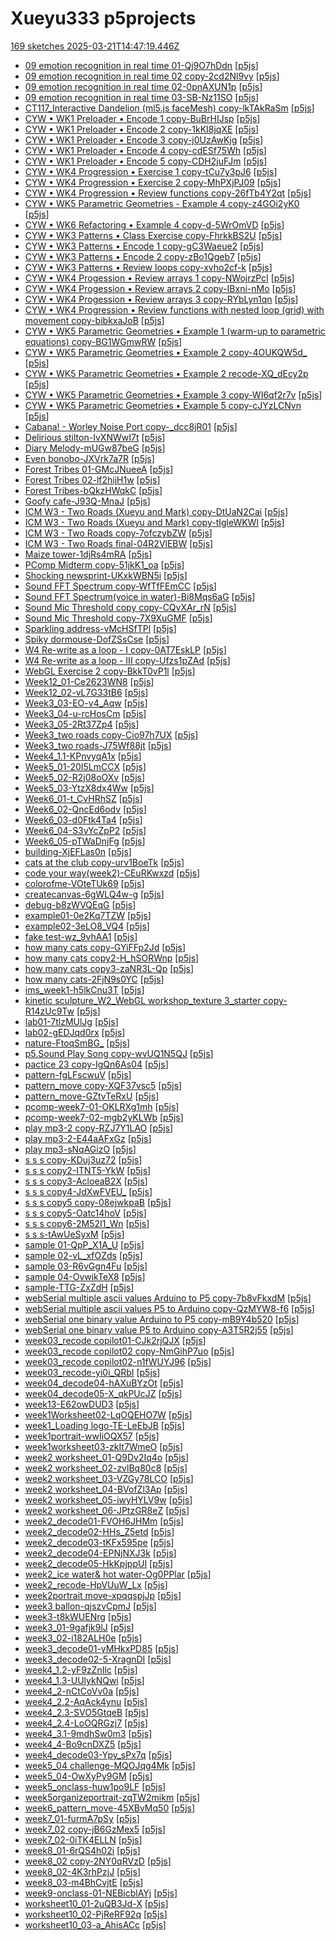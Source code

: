 # Xueyu333 p5projects
[169 sketches 2025-03-21T14:47:19.446Z](./downloads/gen/sketches_recent.md)

- [09 emotion recognition in real time 01-Qj9O7hDdn](./p5projects/09%20emotion%20recognition%20in%20real%20time%2001-Qj9O7hDdn) [[p5js](https://editor.p5js.org/Xueyu333/sketches/Qj9O7hDdn)]
- [09 emotion recognition in real time 02 copy-2cd2Nl9vy](./p5projects/09%20emotion%20recognition%20in%20real%20time%2002%20copy-2cd2Nl9vy) [[p5js](https://editor.p5js.org/Xueyu333/sketches/2cd2Nl9vy)]
- [09 emotion recognition in real time 02-0pnAXUN1p](./p5projects/09%20emotion%20recognition%20in%20real%20time%2002-0pnAXUN1p) [[p5js](https://editor.p5js.org/Xueyu333/sketches/0pnAXUN1p)]
- [09 emotion recognition in real time 03-SB-Nz11SO](./p5projects/09%20emotion%20recognition%20in%20real%20time%2003-SB-Nz11SO) [[p5js](https://editor.p5js.org/Xueyu333/sketches/SB-Nz11SO)]
- [CT117\_Interactive Dandelion (ml5.js faceMesh) copy-lkTAkRaSm](./p5projects/CT117_Interactive%20Dandelion%20(ml5.js%20faceMesh)%20copy-lkTAkRaSm) [[p5js](https://editor.p5js.org/Xueyu333/sketches/lkTAkRaSm)]
- [CYW • WK1 Preloader • Encode 1 copy-BuBrHIJsp](./p5projects/CYW%20%E2%80%A2%20WK1%20Preloader%20%E2%80%A2%20Encode%201%20copy-BuBrHIJsp) [[p5js](https://editor.p5js.org/Xueyu333/sketches/BuBrHIJsp)]
- [CYW • WK1 Preloader • Encode 2 copy-1kKI8jqXE](./p5projects/CYW%20%E2%80%A2%20WK1%20Preloader%20%E2%80%A2%20Encode%202%20copy-1kKI8jqXE) [[p5js](https://editor.p5js.org/Xueyu333/sketches/1kKI8jqXE)]
- [CYW • WK1 Preloader • Encode 3 copy-j0UzAwKjg](./p5projects/CYW%20%E2%80%A2%20WK1%20Preloader%20%E2%80%A2%20Encode%203%20copy-j0UzAwKjg) [[p5js](https://editor.p5js.org/Xueyu333/sketches/j0UzAwKjg)]
- [CYW • WK1 Preloader • Encode 4 copy-cdESf75Wh](./p5projects/CYW%20%E2%80%A2%20WK1%20Preloader%20%E2%80%A2%20Encode%204%20copy-cdESf75Wh) [[p5js](https://editor.p5js.org/Xueyu333/sketches/cdESf75Wh)]
- [CYW • WK1 Preloader • Encode 5 copy-CDH2juFJm](./p5projects/CYW%20%E2%80%A2%20WK1%20Preloader%20%E2%80%A2%20Encode%205%20copy-CDH2juFJm) [[p5js](https://editor.p5js.org/Xueyu333/sketches/CDH2juFJm)]
- [CYW • WK4 Progression • Exercise 1 copy-tCu7y3pJ6](./p5projects/CYW%20%E2%80%A2%20WK4%20Progression%20%E2%80%A2%20Exercise%201%20copy-tCu7y3pJ6) [[p5js](https://editor.p5js.org/Xueyu333/sketches/tCu7y3pJ6)]
- [CYW • WK4 Progression • Exercise 2 copy-MhPXjPJ09](./p5projects/CYW%20%E2%80%A2%20WK4%20Progression%20%E2%80%A2%20Exercise%202%20copy-MhPXjPJ09) [[p5js](https://editor.p5js.org/Xueyu333/sketches/MhPXjPJ09)]
- [CYW • WK4 Progression • Review functions copy-26fTb4Y2qt](./p5projects/CYW%20%E2%80%A2%20WK4%20Progression%20%E2%80%A2%C2%A0Review%20functions%20copy-26fTb4Y2qt) [[p5js](https://editor.p5js.org/Xueyu333/sketches/6fTb4Y2qt)]
- [CYW • WK5 Parametric Geometries - Example 4 copy-z4GOi2yK0](./p5projects/CYW%20%E2%80%A2%20WK5%20Parametric%20Geometries%20-%20Example%204%20copy-z4GOi2yK0) [[p5js](https://editor.p5js.org/Xueyu333/sketches/z4GOi2yK0)]
- [CYW • WK6 Refactoring • Example 4 copy-d-5WrOmVD](./p5projects/CYW%20%E2%80%A2%20WK6%20Refactoring%20%E2%80%A2%C2%A0Example%204%20copy-d-5WrOmVD) [[p5js](https://editor.p5js.org/Xueyu333/sketches/d-5WrOmVD)]
- [CYW • WK3 Patterns • Class Exercise copy-FhrkkBS2U](./p5projects/CYW%20%E2%80%A2%C2%A0WK3%20Patterns%20%E2%80%A2%20Class%20Exercise%20copy-FhrkkBS2U) [[p5js](https://editor.p5js.org/Xueyu333/sketches/FhrkkBS2U)]
- [CYW • WK3 Patterns • Encode 1 copy-gC3Waeue2](./p5projects/CYW%20%E2%80%A2%C2%A0WK3%20Patterns%20%E2%80%A2%20Encode%201%20copy-gC3Waeue2) [[p5js](https://editor.p5js.org/Xueyu333/sketches/gC3Waeue2)]
- [CYW • WK3 Patterns • Encode 2 copy-zBo1Qgeb7](./p5projects/CYW%20%E2%80%A2%C2%A0WK3%20Patterns%20%E2%80%A2%20Encode%202%20copy-zBo1Qgeb7) [[p5js](https://editor.p5js.org/Xueyu333/sketches/zBo1Qgeb7)]
- [CYW • WK3 Patterns • Review loops copy-xvho2cf-k](./p5projects/CYW%20%E2%80%A2%C2%A0WK3%20Patterns%20%E2%80%A2%20Review%20loops%20copy-xvho2cf-k) [[p5js](https://editor.p5js.org/Xueyu333/sketches/xvho2cf-k)]
- [CYW • WK4 Progession • Review arrays 1 copy-NWojrzPcI](./p5projects/CYW%20%E2%80%A2%C2%A0WK4%20Progession%20%E2%80%A2%20Review%20arrays%201%20copy-NWojrzPcI) [[p5js](https://editor.p5js.org/Xueyu333/sketches/NWojrzPcI)]
- [CYW • WK4 Progession • Review arrays 2 copy-IBxni-nMo](./p5projects/CYW%20%E2%80%A2%C2%A0WK4%20Progession%20%E2%80%A2%20Review%20arrays%202%20copy-IBxni-nMo) [[p5js](https://editor.p5js.org/Xueyu333/sketches/IBxni-nMo)]
- [CYW • WK4 Progession • Review arrays 3 copy-RYbLyn1qn](./p5projects/CYW%20%E2%80%A2%C2%A0WK4%20Progession%20%E2%80%A2%20Review%20arrays%203%20copy-RYbLyn1qn) [[p5js](https://editor.p5js.org/Xueyu333/sketches/RYbLyn1qn)]
- [CYW • WK4 Progression • Review functions with nested loop (grid) with movement copy-bibkxaJoB](./p5projects/CYW%20%E2%80%A2%C2%A0WK4%20Progression%20%E2%80%A2%20Review%20functions%20with%20nested%20loop%20(grid)%20with%20movement%20copy-bibkxaJoB) [[p5js](https://editor.p5js.org/Xueyu333/sketches/bibkxaJoB)]
- [CYW • WK5 Parametric Geometries • Example 1 (warm-up to parametric equations) copy-BG1WGmwRW](./p5projects/CYW%20%E2%80%A2%C2%A0WK5%20Parametric%20Geometries%20%E2%80%A2%20Example%201%20(warm-up%20to%20parametric%20equations)%20copy-BG1WGmwRW) [[p5js](https://editor.p5js.org/Xueyu333/sketches/BG1WGmwRW)]
- [CYW • WK5 Parametric Geometries • Example 2 copy-4OUKQW5d\_](./p5projects/CYW%20%E2%80%A2%C2%A0WK5%20Parametric%20Geometries%20%E2%80%A2%20Example%202%20copy-4OUKQW5d_) [[p5js](https://editor.p5js.org/Xueyu333/sketches/4OUKQW5d_)]
- [CYW • WK5 Parametric Geometries • Example 2 recode-XQ\_dEcy2p](./p5projects/CYW%20%E2%80%A2%C2%A0WK5%20Parametric%20Geometries%20%E2%80%A2%20Example%202%20recode-XQ_dEcy2p) [[p5js](https://editor.p5js.org/Xueyu333/sketches/XQ_dEcy2p)]
- [CYW • WK5 Parametric Geometries • Example 3 copy-WI6qf2r7v](./p5projects/CYW%20%E2%80%A2%C2%A0WK5%20Parametric%20Geometries%20%E2%80%A2%20Example%203%20copy-WI6qf2r7v) [[p5js](https://editor.p5js.org/Xueyu333/sketches/WI6qf2r7v)]
- [CYW • WK5 Parametric Geometries • Example 5 copy-cJYzLCNvn](./p5projects/CYW%20%E2%80%A2%C2%A0WK5%20Parametric%20Geometries%20%E2%80%A2%20Example%205%20copy-cJYzLCNvn) [[p5js](https://editor.p5js.org/Xueyu333/sketches/cJYzLCNvn)]
- [Cabana\! - Worley Noise Port copy-\_dcc8jR01](./p5projects/Cabana!%20-%20Worley%20Noise%20Port%20copy-_dcc8jR01) [[p5js](https://editor.p5js.org/Xueyu333/sketches/_dcc8jR01)]
- [Delirious stilton-IvXNWwI7t](./p5projects/Delirious%20stilton-IvXNWwI7t) [[p5js](https://editor.p5js.org/Xueyu333/sketches/IvXNWwI7t)]
- [Diary Melody-mUGw87beG](./p5projects/Diary%20Melody-mUGw87beG) [[p5js](https://editor.p5js.org/Xueyu333/sketches/mUGw87beG)]
- [Even bonobo-JXVrk7a7R](./p5projects/Even%20bonobo-JXVrk7a7R) [[p5js](https://editor.p5js.org/Xueyu333/sketches/JXVrk7a7R)]
- [Forest Tribes 01-GMcJNueeA](./p5projects/Forest%20Tribes%2001-GMcJNueeA) [[p5js](https://editor.p5js.org/Xueyu333/sketches/GMcJNueeA)]
- [Forest Tribes 02-lf2hijH1w](./p5projects/Forest%20Tribes%2002-lf2hijH1w) [[p5js](https://editor.p5js.org/Xueyu333/sketches/lf2hijH1w)]
- [Forest Tribes-bQkzHWqkC](./p5projects/Forest%20Tribes-bQkzHWqkC) [[p5js](https://editor.p5js.org/Xueyu333/sketches/bQkzHWqkC)]
- [Goofy cafe-J93Q-MnaJ](./p5projects/Goofy%20cafe-J93Q-MnaJ) [[p5js](https://editor.p5js.org/Xueyu333/sketches/J93Q-MnaJ)]
- [ICM W3 - Two Roads (Xueyu and Mark) copy-DtUaN2Cai](./p5projects/ICM%20W3%20-%20Two%20Roads%20(Xueyu%20and%20Mark)%20copy-DtUaN2Cai) [[p5js](https://editor.p5js.org/Xueyu333/sketches/DtUaN2Cai)]
- [ICM W3 - Two Roads (Xueyu and Mark) copy-tIgleWKWl](./p5projects/ICM%20W3%20-%20Two%20Roads%20(Xueyu%20and%20Mark)%20copy-tIgleWKWl) [[p5js](https://editor.p5js.org/Xueyu333/sketches/tIgleWKWl)]
- [ICM W3 - Two Roads copy-7ofczybZW](./p5projects/ICM%20W3%20-%20Two%20Roads%20copy-7ofczybZW) [[p5js](https://editor.p5js.org/Xueyu333/sketches/7ofczybZW)]
- [ICM W3 - Two Roads final-04R2VlEBW](./p5projects/ICM%20W3%20-%20Two%20Roads%20final-04R2VlEBW) [[p5js](https://editor.p5js.org/Xueyu333/sketches/04R2VlEBW)]
- [Maize tower-1djRs4mRA](./p5projects/Maize%20tower-1djRs4mRA) [[p5js](https://editor.p5js.org/Xueyu333/sketches/1djRs4mRA)]
- [PComp Midterm copy-51jkK1\_oa](./p5projects/PComp%20Midterm%20copy-51jkK1_oa) [[p5js](https://editor.p5js.org/Xueyu333/sketches/51jkK1_oa)]
- [Shocking newsprint-UKxkWBN5i](./p5projects/Shocking%20newsprint-UKxkWBN5i) [[p5js](https://editor.p5js.org/Xueyu333/sketches/UKxkWBN5i)]
- [Sound FFT Spectrum copy-WfTfFEmCC](./p5projects/Sound%20FFT%20Spectrum%20copy-WfTfFEmCC) [[p5js](https://editor.p5js.org/Xueyu333/sketches/WfTfFEmCC)]
- [Sound FFT Spectrum(voice in water)-Bi8Mqs6aG](./p5projects/Sound%20FFT%20Spectrum(voice%20in%20water)-Bi8Mqs6aG) [[p5js](https://editor.p5js.org/Xueyu333/sketches/Bi8Mqs6aG)]
- [Sound Mic Threshold copy copy-CQvXAr\_rN](./p5projects/Sound%20Mic%20Threshold%20copy%20copy-CQvXAr_rN) [[p5js](https://editor.p5js.org/Xueyu333/sketches/CQvXAr_rN)]
- [Sound Mic Threshold copy-7X9XuGMF](./p5projects/Sound%20Mic%20Threshold%20copy-7X9XuGMF) [[p5js](https://editor.p5js.org/Xueyu333/sketches/-7X9XuGMF)]
- [Sparkling address-vMcHSfTPl](./p5projects/Sparkling%20address-vMcHSfTPl) [[p5js](https://editor.p5js.org/Xueyu333/sketches/vMcHSfTPl)]
- [Spiky dormouse-DofZSsCse](./p5projects/Spiky%20dormouse-DofZSsCse) [[p5js](https://editor.p5js.org/Xueyu333/sketches/DofZSsCse)]
- [W4 Re-write as a loop - I copy-0AT7EskLP](./p5projects/W4%20Re-write%20as%20a%20loop%20-%20I%20copy-0AT7EskLP) [[p5js](https://editor.p5js.org/Xueyu333/sketches/0AT7EskLP)]
- [W4 Re-write as a loop - III copy-Ufzs1pZAd](./p5projects/W4%20Re-write%20as%20a%20loop%20-%20III%20copy-Ufzs1pZAd) [[p5js](https://editor.p5js.org/Xueyu333/sketches/Ufzs1pZAd)]
- [WebGL Exercise 2 copy-BkkT0vP1l](./p5projects/WebGL%20Exercise%202%20copy-BkkT0vP1l) [[p5js](https://editor.p5js.org/Xueyu333/sketches/BkkT0vP1l)]
- [Week12\_01-Ce2623WN8](./p5projects/Week12_01-Ce2623WN8) [[p5js](https://editor.p5js.org/Xueyu333/sketches/Ce2623WN8)]
- [Week12\_02-vL7G33tB6](./p5projects/Week12_02-vL7G33tB6) [[p5js](https://editor.p5js.org/Xueyu333/sketches/vL7G33tB6)]
- [Week3\_03-EO-v4\_Aqw](./p5projects/Week3_03-EO-v4_Aqw) [[p5js](https://editor.p5js.org/Xueyu333/sketches/EO-v4_Aqw)]
- [Week3\_04-u-rcHosCm](./p5projects/Week3_04-u-rcHosCm) [[p5js](https://editor.p5js.org/Xueyu333/sketches/u-rcHosCm)]
- [Week3\_05-2Rt37Zp4](./p5projects/Week3_05-2Rt37Zp4) [[p5js](https://editor.p5js.org/Xueyu333/sketches/-2Rt37Zp4)]
- [Week3\_two roads copy-Cio97h7UX](./p5projects/Week3_two%20roads%20copy-Cio97h7UX) [[p5js](https://editor.p5js.org/Xueyu333/sketches/Cio97h7UX)]
- [Week3\_two roads-J75Wf88jt](./p5projects/Week3_two%20roads-J75Wf88jt) [[p5js](https://editor.p5js.org/Xueyu333/sketches/J75Wf88jt)]
- [Week4\_1.1-KPnvyqA1x](./p5projects/Week4_1.1-KPnvyqA1x) [[p5js](https://editor.p5js.org/Xueyu333/sketches/KPnvyqA1x)]
- [Week5\_01-20I5LmCCX](./p5projects/Week5_01-20I5LmCCX) [[p5js](https://editor.p5js.org/Xueyu333/sketches/20I5LmCCX)]
- [Week5\_02-R2j08oOXv](./p5projects/Week5_02-R2j08oOXv) [[p5js](https://editor.p5js.org/Xueyu333/sketches/R2j08oOXv)]
- [Week5\_03-YtzX8dx4Ww](./p5projects/Week5_03-YtzX8dx4Ww) [[p5js](https://editor.p5js.org/Xueyu333/sketches/tzX8dx4Ww)]
- [Week6\_01-t\_CvHRhSZ](./p5projects/Week6_01-t_CvHRhSZ) [[p5js](https://editor.p5js.org/Xueyu333/sketches/t_CvHRhSZ)]
- [Week6\_02-QncEd6odv](./p5projects/Week6_02-QncEd6odv) [[p5js](https://editor.p5js.org/Xueyu333/sketches/QncEd6odv)]
- [Week6\_03-d0Ftk4Ta4](./p5projects/Week6_03-d0Ftk4Ta4) [[p5js](https://editor.p5js.org/Xueyu333/sketches/d0Ftk4Ta4)]
- [Week6\_04-S3vYcZpP2](./p5projects/Week6_04-S3vYcZpP2) [[p5js](https://editor.p5js.org/Xueyu333/sketches/S3vYcZpP2)]
- [Week6\_05-pTWaDnjFg](./p5projects/Week6_05-pTWaDnjFg) [[p5js](https://editor.p5js.org/Xueyu333/sketches/pTWaDnjFg)]
- [building-XjEFLas0n](./p5projects/building-XjEFLas0n) [[p5js](https://editor.p5js.org/Xueyu333/sketches/XjEFLas0n)]
- [cats at the club copy-urv1BoeTk](./p5projects/cats%20at%20the%20club%20copy-urv1BoeTk) [[p5js](https://editor.p5js.org/Xueyu333/sketches/urv1BoeTk)]
- [code your way(week2)-CEuRKwxzd](./p5projects/code%20your%20way(week2)-CEuRKwxzd) [[p5js](https://editor.p5js.org/Xueyu333/sketches/CEuRKwxzd)]
- [colorofme-VOteTUk69](./p5projects/colorofme-VOteTUk69) [[p5js](https://editor.p5js.org/Xueyu333/sketches/VOteTUk69)]
- [createcanvas-6gWLQ4w-g](./p5projects/createcanvas-6gWLQ4w-g) [[p5js](https://editor.p5js.org/Xueyu333/sketches/6gWLQ4w-g)]
- [debug-b8zWVQEqG](./p5projects/debug-b8zWVQEqG) [[p5js](https://editor.p5js.org/Xueyu333/sketches/b8zWVQEqG)]
- [example01-0e2Kq7TZW](./p5projects/example01-0e2Kq7TZW) [[p5js](https://editor.p5js.org/Xueyu333/sketches/0e2Kq7TZW)]
- [example02-3eLO8\_VQ4](./p5projects/example02-3eLO8_VQ4) [[p5js](https://editor.p5js.org/Xueyu333/sketches/3eLO8_VQ4)]
- [fake test-wz\_9vhAA1](./p5projects/fake%20test-wz_9vhAA1) [[p5js](https://editor.p5js.org/Xueyu333/sketches/wz_9vhAA1)]
- [how many cats copy-GYiFFp2Jd](./p5projects/how%20many%20cats%20copy-GYiFFp2Jd) [[p5js](https://editor.p5js.org/Xueyu333/sketches/GYiFFp2Jd)]
- [how many cats copy2-H\_hSORWnp](./p5projects/how%20many%20cats%20copy2-H_hSORWnp) [[p5js](https://editor.p5js.org/Xueyu333/sketches/H_hSORWnp)]
- [how many cats copy3-zaNR3L-Qp](./p5projects/how%20many%20cats%20copy3-zaNR3L-Qp) [[p5js](https://editor.p5js.org/Xueyu333/sketches/zaNR3L-Qp)]
- [how many cats-2FjN9s0YC](./p5projects/how%20many%20cats-2FjN9s0YC) [[p5js](https://editor.p5js.org/Xueyu333/sketches/2FjN9s0YC)]
- [ims\_week1-h5lkCnu3T](./p5projects/ims_week1-h5lkCnu3T) [[p5js](https://editor.p5js.org/Xueyu333/sketches/h5lkCnu3T)]
- [kinetic sculpture\_W2\_WebGL workshop\_texture 3\_starter copy-R14zUc9Tw](./p5projects/kinetic%20sculpture_W2_WebGL%20workshop_texture%203_starter%20copy-R14zUc9Tw) [[p5js](https://editor.p5js.org/Xueyu333/sketches/R14zUc9Tw)]
- [lab01-7tlzMUlJg](./p5projects/lab01-7tlzMUlJg) [[p5js](https://editor.p5js.org/Xueyu333/sketches/7tlzMUlJg)]
- [lab02-gEDJqd0rx](./p5projects/lab02-gEDJqd0rx) [[p5js](https://editor.p5js.org/Xueyu333/sketches/gEDJqd0rx)]
- [nature-FtoqSmBG\_](./p5projects/nature-FtoqSmBG_) [[p5js](https://editor.p5js.org/Xueyu333/sketches/FtoqSmBG_)]
- [p5.Sound Play Song copy-wvUQ1N5QJ](./p5projects/p5.Sound%20Play%20Song%20copy-wvUQ1N5QJ) [[p5js](https://editor.p5js.org/Xueyu333/sketches/wvUQ1N5QJ)]
- [pactice 23 copy-IgQn6As04](./p5projects/pactice%2023%20copy-IgQn6As04) [[p5js](https://editor.p5js.org/Xueyu333/sketches/IgQn6As04)]
- [pattern-fgLFscwuV](./p5projects/pattern-fgLFscwuV) [[p5js](https://editor.p5js.org/Xueyu333/sketches/fgLFscwuV)]
- [pattern\_move copy-XQF37vsc5](./p5projects/pattern_move%20copy-XQF37vsc5) [[p5js](https://editor.p5js.org/Xueyu333/sketches/XQF37vsc5)]
- [pattern\_move-GZtvTeRxU](./p5projects/pattern_move-GZtvTeRxU) [[p5js](https://editor.p5js.org/Xueyu333/sketches/GZtvTeRxU)]
- [pcomp-week7-01-OKLRXg1mh](./p5projects/pcomp-week7-01-OKLRXg1mh) [[p5js](https://editor.p5js.org/Xueyu333/sketches/OKLRXg1mh)]
- [pcomp-week7-02-mgb2yKLWb](./p5projects/pcomp-week7-02-mgb2yKLWb) [[p5js](https://editor.p5js.org/Xueyu333/sketches/mgb2yKLWb)]
- [play mp3-2 copy-RZJ7Y1LAO](./p5projects/play%20mp3-2%20copy-RZJ7Y1LAO) [[p5js](https://editor.p5js.org/Xueyu333/sketches/RZJ7Y1LAO)]
- [play mp3-2-E44aAFxGz](./p5projects/play%20mp3-2-E44aAFxGz) [[p5js](https://editor.p5js.org/Xueyu333/sketches/E44aAFxGz)]
- [play mp3-sNqAGizO](./p5projects/play%20mp3-sNqAGizO) [[p5js](https://editor.p5js.org/Xueyu333/sketches/-sNqAGizO)]
- [s s s copy-KDuj3uz72](./p5projects/s%20s%20s%20copy-KDuj3uz72) [[p5js](https://editor.p5js.org/Xueyu333/sketches/KDuj3uz72)]
- [s s s copy2-ITNT5-YkW](./p5projects/s%20s%20s%20copy2-ITNT5-YkW) [[p5js](https://editor.p5js.org/Xueyu333/sketches/ITNT5-YkW)]
- [s s s copy3-AcloeaB2X](./p5projects/s%20s%20s%20copy3-AcloeaB2X) [[p5js](https://editor.p5js.org/Xueyu333/sketches/AcloeaB2X)]
- [s s s copy4-JdXwFVEU\_](./p5projects/s%20s%20s%20copy4-JdXwFVEU_) [[p5js](https://editor.p5js.org/Xueyu333/sketches/JdXwFVEU_)]
- [s s s copy5 copy-08ejwkpaB](./p5projects/s%20s%20s%20copy5%20copy-08ejwkpaB) [[p5js](https://editor.p5js.org/Xueyu333/sketches/08ejwkpaB)]
- [s s s copy5-Oatc14hoV](./p5projects/s%20s%20s%20copy5-Oatc14hoV) [[p5js](https://editor.p5js.org/Xueyu333/sketches/Oatc14hoV)]
- [s s s copy6-2M52I1\_Wn](./p5projects/s%20s%20s%20copy6-2M52I1_Wn) [[p5js](https://editor.p5js.org/Xueyu333/sketches/2M52I1_Wn)]
- [s s s-tAwUeSyxM](./p5projects/s%20s%20s-tAwUeSyxM) [[p5js](https://editor.p5js.org/Xueyu333/sketches/tAwUeSyxM)]
- [sample 01-QpP\_X1A\_U](./p5projects/sample%2001-QpP_X1A_U) [[p5js](https://editor.p5js.org/Xueyu333/sketches/QpP_X1A_U)]
- [sample 02-vL\_xfOZds](./p5projects/sample%2002-vL_xfOZds) [[p5js](https://editor.p5js.org/Xueyu333/sketches/vL_xfOZds)]
- [sample 03-R6vGgn4Fu](./p5projects/sample%2003-R6vGgn4Fu) [[p5js](https://editor.p5js.org/Xueyu333/sketches/R6vGgn4Fu)]
- [sample 04-OvwikTeX8](./p5projects/sample%2004-OvwikTeX8) [[p5js](https://editor.p5js.org/Xueyu333/sketches/OvwikTeX8)]
- [sample-TTG-ZxZdH](./p5projects/sample-TTG-ZxZdH) [[p5js](https://editor.p5js.org/Xueyu333/sketches/TTG-ZxZdH)]
- [webSerial multiple ascii values Arduino to P5 copy-7b8vFkxdM](./p5projects/webSerial%20multiple%20ascii%20values%20Arduino%20to%20P5%20copy-7b8vFkxdM) [[p5js](https://editor.p5js.org/Xueyu333/sketches/7b8vFkxdM)]
- [webSerial multiple ascii values P5 to Arduino copy-QzMYW8-f6](./p5projects/webSerial%20multiple%20ascii%20values%20P5%20to%20Arduino%20copy-QzMYW8-f6) [[p5js](https://editor.p5js.org/Xueyu333/sketches/QzMYW8-f6)]
- [webSerial one binary value Arduino to P5 copy-mB9Y4b520](./p5projects/webSerial%20one%20binary%20value%20Arduino%20to%20P5%20copy-mB9Y4b520) [[p5js](https://editor.p5js.org/Xueyu333/sketches/mB9Y4b520)]
- [webSerial one binary value P5 to Arduino copy-A3T5R2j55](./p5projects/webSerial%20one%20binary%20value%20P5%20to%20Arduino%20copy-A3T5R2j55) [[p5js](https://editor.p5js.org/Xueyu333/sketches/A3T5R2j55)]
- [week03\_recode copilot01-CJk2rjQJX](./p5projects/week03_recode%20copilot01-CJk2rjQJX) [[p5js](https://editor.p5js.org/Xueyu333/sketches/CJk2rjQJX)]
- [week03\_recode copilot02 copy-NmGihP7uo](./p5projects/week03_recode%20copilot02%20copy-NmGihP7uo) [[p5js](https://editor.p5js.org/Xueyu333/sketches/NmGihP7uo)]
- [week03\_recode copilot02-n1fWUYJ96](./p5projects/week03_recode%20copilot02-n1fWUYJ96) [[p5js](https://editor.p5js.org/Xueyu333/sketches/n1fWUYJ96)]
- [week03\_recode-yi0i\_QRbI](./p5projects/week03_recode-yi0i_QRbI) [[p5js](https://editor.p5js.org/Xueyu333/sketches/yi0i_QRbI)]
- [week04\_decode04-hAXuBYzOt](./p5projects/week04_decode04-hAXuBYzOt) [[p5js](https://editor.p5js.org/Xueyu333/sketches/hAXuBYzOt)]
- [week04\_decode05-X\_qkPUcJZ](./p5projects/week04_decode05-X_qkPUcJZ) [[p5js](https://editor.p5js.org/Xueyu333/sketches/X_qkPUcJZ)]
- [week13-E62owDUD3](./p5projects/week13-E62owDUD3) [[p5js](https://editor.p5js.org/Xueyu333/sketches/E62owDUD3)]
- [week1Worksheet02-LqOQEHO7W](./p5projects/week1Worksheet02-LqOQEHO7W) [[p5js](https://editor.p5js.org/Xueyu333/sketches/LqOQEHO7W)]
- [week1\_Loading logo-TE-LeEbJB](./p5projects/week1_Loading%20logo-TE-LeEbJB) [[p5js](https://editor.p5js.org/Xueyu333/sketches/TE-LeEbJB)]
- [week1portrait-wwIiOQX57](./p5projects/week1portrait-wwIiOQX57) [[p5js](https://editor.p5js.org/Xueyu333/sketches/wwIiOQX57)]
- [week1worksheet03-zkIt7WmeO](./p5projects/week1worksheet03-zkIt7WmeO) [[p5js](https://editor.p5js.org/Xueyu333/sketches/zkIt7WmeO)]
- [week2 worksheet\_01-Q9Dv2Iq4o](./p5projects/week2%20worksheet_01-Q9Dv2Iq4o) [[p5js](https://editor.p5js.org/Xueyu333/sketches/Q9Dv2Iq4o)]
- [week2 worksheet\_02-zvlBq80c8](./p5projects/week2%20worksheet_02-zvlBq80c8) [[p5js](https://editor.p5js.org/Xueyu333/sketches/zvlBq80c8)]
- [week2 worksheet\_03-VZGy78LCO](./p5projects/week2%20worksheet_03-VZGy78LCO) [[p5js](https://editor.p5js.org/Xueyu333/sketches/VZGy78LCO)]
- [week2 worksheet\_04-BVofZl3Ap](./p5projects/week2%20worksheet_04-BVofZl3Ap) [[p5js](https://editor.p5js.org/Xueyu333/sketches/BVofZl3Ap)]
- [week2 worksheet\_05-iwyHYLV9w](./p5projects/week2%20worksheet_05-iwyHYLV9w) [[p5js](https://editor.p5js.org/Xueyu333/sketches/iwyHYLV9w)]
- [week2 worksheet\_06-JPtzGR8eZ](./p5projects/week2%20worksheet_06-JPtzGR8eZ) [[p5js](https://editor.p5js.org/Xueyu333/sketches/JPtzGR8eZ)]
- [week2\_decode01-FVOH6JHMm](./p5projects/week2_decode01-FVOH6JHMm) [[p5js](https://editor.p5js.org/Xueyu333/sketches/FVOH6JHMm)]
- [week2\_decode02-HHs\_Z5etd](./p5projects/week2_decode02-HHs_Z5etd) [[p5js](https://editor.p5js.org/Xueyu333/sketches/HHs_Z5etd)]
- [week2\_decode03-tKFx595pe](./p5projects/week2_decode03-tKFx595pe) [[p5js](https://editor.p5js.org/Xueyu333/sketches/tKFx595pe)]
- [week2\_decode04-EPNjNXJ3k](./p5projects/week2_decode04-EPNjNXJ3k) [[p5js](https://editor.p5js.org/Xueyu333/sketches/EPNjNXJ3k)]
- [week2\_decode05-HkKpjppUI](./p5projects/week2_decode05-HkKpjppUI) [[p5js](https://editor.p5js.org/Xueyu333/sketches/HkKpjppUI)]
- [week2\_ice water& hot water-Og0PPlar](./p5projects/week2_ice%20water%26%20hot%20water-Og0PPlar) [[p5js](https://editor.p5js.org/Xueyu333/sketches/-Og0PPlar)]
- [week2\_recode-HpVUuW\_Lx](./p5projects/week2_recode-HpVUuW_Lx) [[p5js](https://editor.p5js.org/Xueyu333/sketches/HpVUuW_Lx)]
- [week2portrait move-xpqqspjJp](./p5projects/week2portrait%20move-xpqqspjJp) [[p5js](https://editor.p5js.org/Xueyu333/sketches/xpqqspjJp)]
- [week3 ballon-qjszvCpmJ](./p5projects/week3%20ballon-qjszvCpmJ) [[p5js](https://editor.p5js.org/Xueyu333/sketches/qjszvCpmJ)]
- [week3-t8kWUENrg](./p5projects/week3-t8kWUENrg) [[p5js](https://editor.p5js.org/Xueyu333/sketches/t8kWUENrg)]
- [week3\_01-9gafjk9lJ](./p5projects/week3_01-9gafjk9lJ) [[p5js](https://editor.p5js.org/Xueyu333/sketches/9gafjk9lJ)]
- [week3\_02-i182ALH0e](./p5projects/week3_02-i182ALH0e) [[p5js](https://editor.p5js.org/Xueyu333/sketches/i182ALH0e)]
- [week3\_decode01-yMHkxPD85](./p5projects/week3_decode01-yMHkxPD85) [[p5js](https://editor.p5js.org/Xueyu333/sketches/yMHkxPD85)]
- [week3\_decode02-5-XragnDI](./p5projects/week3_decode02-5-XragnDI) [[p5js](https://editor.p5js.org/Xueyu333/sketches/5-XragnDI)]
- [week4\_1.2-yF9zZnIlc](./p5projects/week4_1.2-yF9zZnIlc) [[p5js](https://editor.p5js.org/Xueyu333/sketches/yF9zZnIlc)]
- [week4\_1.3-UUlykNQwi](./p5projects/week4_1.3-UUlykNQwi) [[p5js](https://editor.p5js.org/Xueyu333/sketches/UUlykNQwi)]
- [week4\_2-nCtCoVv0a](./p5projects/week4_2-nCtCoVv0a) [[p5js](https://editor.p5js.org/Xueyu333/sketches/nCtCoVv0a)]
- [week4\_2.2-AqAck4ynu](./p5projects/week4_2.2-AqAck4ynu) [[p5js](https://editor.p5js.org/Xueyu333/sketches/AqAck4ynu)]
- [week4\_2.3-SVO5GtqeB](./p5projects/week4_2.3-SVO5GtqeB) [[p5js](https://editor.p5js.org/Xueyu333/sketches/SVO5GtqeB)]
- [week4\_2.4-LoOQRGzj7](./p5projects/week4_2.4-LoOQRGzj7) [[p5js](https://editor.p5js.org/Xueyu333/sketches/LoOQRGzj7)]
- [week4\_3.1-9mdhSw0m3](./p5projects/week4_3.1-9mdhSw0m3) [[p5js](https://editor.p5js.org/Xueyu333/sketches/9mdhSw0m3)]
- [week4\_4-Bo9cnDXZ5](./p5projects/week4_4-Bo9cnDXZ5) [[p5js](https://editor.p5js.org/Xueyu333/sketches/Bo9cnDXZ5)]
- [week4\_decode03-Ypy\_sPx7q](./p5projects/week4_decode03-Ypy_sPx7q) [[p5js](https://editor.p5js.org/Xueyu333/sketches/Ypy_sPx7q)]
- [week5\_04 challenge-MQOJqg4Mk](./p5projects/week5_04%20challenge-MQOJqg4Mk) [[p5js](https://editor.p5js.org/Xueyu333/sketches/MQOJqg4Mk)]
- [week5\_04-OwXyPy9GM](./p5projects/week5_04-OwXyPy9GM) [[p5js](https://editor.p5js.org/Xueyu333/sketches/OwXyPy9GM)]
- [week5\_onclass-huw1po9LF](./p5projects/week5_onclass-huw1po9LF) [[p5js](https://editor.p5js.org/Xueyu333/sketches/huw1po9LF)]
- [week5organizeportrait-zqTW2mikm](./p5projects/week5organizeportrait-zqTW2mikm) [[p5js](https://editor.p5js.org/Xueyu333/sketches/zqTW2mikm)]
- [week6\_pattern\_move-45XBvMq50](./p5projects/week6_pattern_move-45XBvMq50) [[p5js](https://editor.p5js.org/Xueyu333/sketches/45XBvMq50)]
- [week7\_01-furmA7pSy](./p5projects/week7_01-furmA7pSy) [[p5js](https://editor.p5js.org/Xueyu333/sketches/furmA7pSy)]
- [week7\_02 copy-jB6GzMex5](./p5projects/week7_02%20copy-jB6GzMex5) [[p5js](https://editor.p5js.org/Xueyu333/sketches/jB6GzMex5)]
- [week7\_02-0iTK4ELLN](./p5projects/week7_02-0iTK4ELLN) [[p5js](https://editor.p5js.org/Xueyu333/sketches/0iTK4ELLN)]
- [week8\_01-6rQS4h02i](./p5projects/week8_01-6rQS4h02i) [[p5js](https://editor.p5js.org/Xueyu333/sketches/6rQS4h02i)]
- [week8\_02 copy-2NY0qRVzD](./p5projects/week8_02%20copy-2NY0qRVzD) [[p5js](https://editor.p5js.org/Xueyu333/sketches/2NY0qRVzD)]
- [week8\_02-4K3rhPzjJ](./p5projects/week8_02-4K3rhPzjJ) [[p5js](https://editor.p5js.org/Xueyu333/sketches/4K3rhPzjJ)]
- [week8\_03-m4BhCvjtE](./p5projects/week8_03-m4BhCvjtE) [[p5js](https://editor.p5js.org/Xueyu333/sketches/m4BhCvjtE)]
- [week9-onclass-01-NEBicblAYj](./p5projects/week9-onclass-01-NEBicblAYj) [[p5js](https://editor.p5js.org/Xueyu333/sketches/EBicblAYj)]
- [worksheet10\_01-2uQB3Jd-X](./p5projects/worksheet10_01-2uQB3Jd-X) [[p5js](https://editor.p5js.org/Xueyu333/sketches/2uQB3Jd-X)]
- [worksheet10\_02-PjReRF92q](./p5projects/worksheet10_02-PjReRF92q) [[p5js](https://editor.p5js.org/Xueyu333/sketches/PjReRF92q)]
- [worksheet10\_03-a\_AhisACc](./p5projects/worksheet10_03-a_AhisACc) [[p5js](https://editor.p5js.org/Xueyu333/sketches/a_AhisACc)]